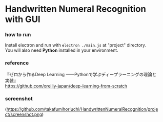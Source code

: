 # Handwritten Numeral Recognition with GUI
### how to run
Install electron and run with ```electron ./main.js``` at "project" directory.  
You will also need **Python** installed in your environment.
### reference
『ゼロから作るDeep Learning ――Pythonで学ぶディープラーニングの理論と実装』  
<https://github.com/oreilly-japan/deep-learning-from-scratch>
### screenshot
(https://github.com/takafumihoriuchi/HandwrittenNumeralRecognition/project/screenshot.png)
